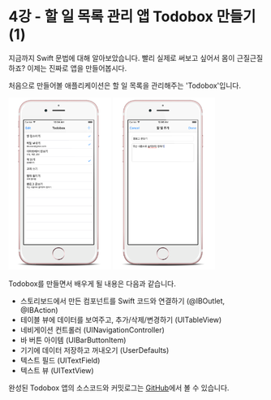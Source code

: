 # 4강 - 할 일 목록 관리 앱 Todobox 만들기 (1)

지금까지 Swift 문법에 대해 알아보았습니다. 빨리 실제로 써보고 싶어서 몸이 근질근질하죠? 이제는 진짜로 앱을 만들어봅시다.

처음으로 만들어볼 애플리케이션은 할 일 목록을 관리해주는 'Todobox'입니다.

<img src="../images/Chapter-4/todobox-list.png" width="40%">
<img src="../images/Chapter-4/todobox-new.png" width="40%">

Todobox를 만들면서 배우게 될 내용은 다음과 같습니다.

- 스토리보드에서 만든 컴포넌트를 Swift 코드와 연결하기 (@IBOutlet, @IBAction)
- 테이블 뷰에 데이터를 보여주고, 추가/삭제/변경하기 (UITableView)
- 네비게이션 컨트롤러 (UINavigationController)
- 바 버튼 아이템 (UIBarButtonItem)
- 기기에 데이터 저장하고 꺼내오기 (UserDefaults)
- 텍스트 필드 (UITextField)
- 텍스트 뷰 (UITextView)

완성된 Todobox 앱의 소스코드와 커밋로그는 [GitHub](https://github.com/devxoul/Todobox)에서 볼 수 있습니다.
